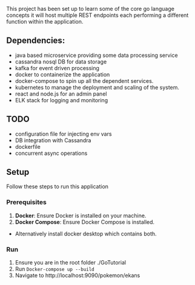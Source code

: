 This project has been set up to learn some of the core go language concepts
it will host multiple REST endpoints each performing a different function within the application.

## Dependencies:

- java based microservice providing some data processing service
- cassandra nosql DB for data storage
- kafka for event driven processing
- docker to containerize the application
- docker-compose to spin up all the dependent services. 
- kubernetes to manage the deployment and scaling of the system. 
- react and node.js for an admin panel
- ELK stack for logging and monitoring

## TODO
- configuration file for injecting env vars
- DB integration with Cassandra
- dockerfile
- concurrent async operations

## Setup
Follow these steps to run this application

### Prerequisites

1. **Docker**: Ensure Docker is installed on your machine.
2. **Docker Compose**: Ensure Docker Compose is installed.

- Alternatively install docker desktop which contains both.

### Run

1. Ensure you are in the root folder ./GoTutorial
2. Run `Docker-compose up --build`
3. Navigate to http://localhost:9090/pokemon/ekans

